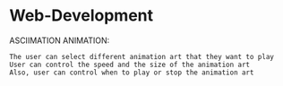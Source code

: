 # Web-Development
ASCIIMATION ANIMATION:

   	The user can select different animation art that they want to play
   	User can control the speed and the size of the animation art
   	Also, user can control when to play or stop the animation art
